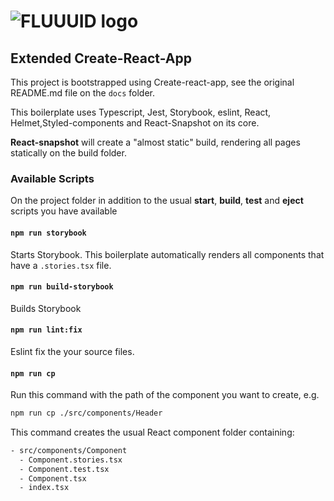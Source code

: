 # ![FLUUUID logo](https://s3.eu-central-1.amazonaws.com/fluuu.id/fluuuid-logo-black-small.png)

## Extended Create-React-App

This project is bootstrapped using Create-react-app, see the original README.md file on the `docs` folder.

This boilerplate uses Typescript, Jest, Storybook, eslint, React, Helmet,Styled-components and React-Snapshot on its core.

**React-snapshot** will create a "almost static" build, rendering all pages statically on the build folder.

### Available Scripts

On the project folder in addition to the usual **start**, **build**, **test** and **eject** scripts you have available

#### `npm run storybook`

Starts Storybook. This boilerplate automatically renders all components that have a `.stories.tsx` file.

#### `npm run build-storybook`

Builds Storybook

#### `npm run lint:fix`

Eslint fix the your source files.

#### `npm run cp`

Run this command with the path of the component you want to create, e.g.

```bash
npm run cp ./src/components/Header
```

This command creates the usual React component folder containing:

```bash
- src/components/Component
  - Component.stories.tsx
  - Component.test.tsx
  - Component.tsx
  - index.tsx
```
